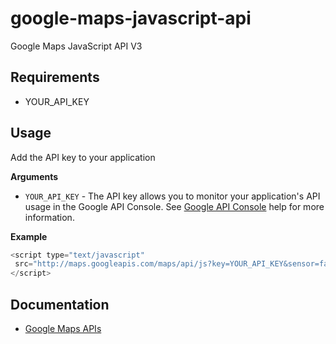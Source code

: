 # google-maps-javascript-api
Google Maps JavaScript API V3

## Requirements
* YOUR_API_KEY

## Usage 

Add the API key to your application

__Arguments__

* `YOUR_API_KEY` - The API key allows you to monitor your application's API usage in the Google API Console. See [Google API Console](https://support.google.com/googleapi/#topic=7013279) help for more information.

__Example__

```JavaScript
<script type="text/javascript" 
 src="http://maps.googleapis.com/maps/api/js?key=YOUR_API_KEY&sensor=false">
</script>
```

## Documentation

* [Google Maps APIs](https://developers.google.com/maps/documentation/)
